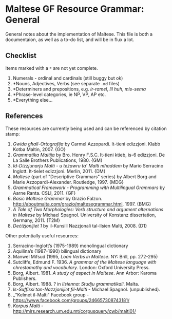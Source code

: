 # Maltese GF Resource Grammar: General

General notes about the implementation of Maltese.
This file is both a documentaion, as well as a to-do list, and will be in flux a lot.

## Checklist

Items marked with a `*` are not yet complete.

1. Numerals - ordinal and cardinals (still buggy but ok)
1. *Nouns, Adjectives, Verbs (see separate `.md` files)
1. *Determiners and prepositions, e.g. _ir-ramel_, _lil huh_, _mis-sema_
1. *Phrase-level categories, ie NP, VP, AP etc.
1. *Everything else...

## References

These resources are currently being used and can be referenced by citation stamp:

1. _Gwida għall-Ortografija_ by Carmel Azzopardi. It-tieni edizzjoni. Klabb Kotba Maltin, 2007. {GO}
1. _Grammatika Maltija_ by Bro. Henry F.S.C. It-tieni ktieb, is-6 edizzjoni. De La Salle Brothers Publications, 1980. {GM}
1. _Id-Dizzjunarju Malti - u teżawru ta' Malti mħaddem_ by Mario Serracino Inglott. It-tielet edizzjoni. Merlin, 2011. {DM}
1. _Maltese_ (part of "Descriptive Grammars" series) by Albert Borg and Marie Azzopardi-Alexander. Routledge, 1997. {MDG}
1. _Grammatical Framework - Programming with Multilingual Grammars_ by Aarne Ranta. CSLI, 2011. {GF}
1. _Basic Maltese Grammar_ by Grazio Falzon. <http://aboutmalta.com/grazio/maltesegrammar.html>, 1997. {BMG}
1. _A Tale of Two Morphologies: Verb structure and argument alternations in Maltese_ by Michael Spagnol. University of Konstanz dissertation, Germany, 2011. {T2M}
1. _Deċiżjonijiet 1_ by il-Kunsill Nazzjonali tal-Ilsien Malti, 2008. {D1}

Other potentially useful resources:

1. Serracino-Inglott’s (1975-1989) monolingual dictionary
1. Aquilina’s (1987-1990) bilingual dictionary
1. Manwel Mifsud (1995, _Loan Verbs in Maltese_. NY: Brill, pp. 272-295)
1. Sutcliffe, Edmund F. 1936. _A grammar of the Maltese language with chrestomathy and vocabulary_. London: Oxford University Press.
1. Borg, Albert. 1981. _A study of aspect in Maltese_. Ann Arbor: Karoma Publishers.
1. Borg, Albert. 1988. ? in _Ilsienna: Studju grammatikali_. Malta.
1. _Is-Suffissi tan-Nazzjonijiet fil-Malti_ - Michael Spagnol. (unpublished).
1. _"Kelmet il-Malti" Facebook group - https://www.facebook.com/groups/246657308743181/
1. _Korpus Malti_ - http://mlrs.research.um.edu.mt/corpusquery/cwb/malti01/

